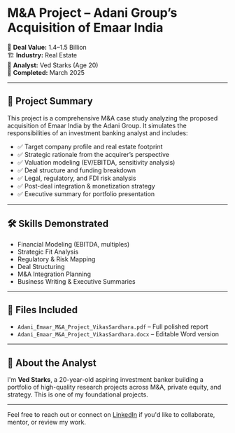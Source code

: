 # M&A Project – Adani Group’s Acquisition of Emaar India

📁 **Deal Value:** $1.4–$1.5 Billion  
🏗 **Industry:** Real Estate  
🧠 **Analyst:** Ved Starks (Age 20)  
📅 **Completed:** March 2025

---

## 🧾 Project Summary

This project is a comprehensive M&A case study analyzing the proposed acquisition of Emaar India by the Adani Group. It simulates the responsibilities of an investment banking analyst and includes:

- ✅ Target company profile and real estate footprint
- ✅ Strategic rationale from the acquirer’s perspective
- ✅ Valuation modeling (EV/EBITDA, sensitivity analysis)
- ✅ Deal structure and funding breakdown
- ✅ Legal, regulatory, and FDI risk analysis
- ✅ Post-deal integration & monetization strategy
- ✅ Executive summary for portfolio presentation

---

## 🛠 Skills Demonstrated

- Financial Modeling (EBITDA, multiples)
- Strategic Fit Analysis
- Regulatory & Risk Mapping
- Deal Structuring
- M&A Integration Planning
- Business Writing & Executive Summaries

---

## 📄 Files Included

- `Adani_Emaar_M&A_Project_VikasSardhara.pdf` – Full polished report  
- `Adani_Emaar_M&A_Project_VikasSardhara.docx` – Editable Word version  


---

## 📎 About the Analyst

I'm **Ved Starks**, a 20-year-old aspiring investment banker building a portfolio of high-quality research projects across M&A, private equity, and strategy. This is one of my foundational projects.

---

Feel free to reach out or connect on [LinkedIn](#) if you'd like to collaborate, mentor, or review my work.
